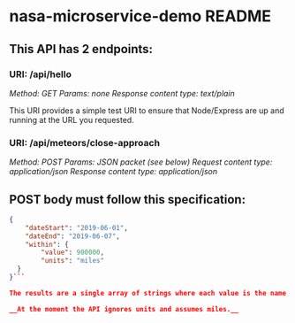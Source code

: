 # nasa-microservice-demo README

## This API has 2 endpoints:

### URI: /api/hello
_Method: GET_
_Params: none_
_Response content type: text/plain_

This URI provides a simple test URI to ensure that Node/Express are up and running at the URL you requested.

### URI: /api/meteors/close-approach
_Method: POST_
_Params: JSON packet (see below)_
_Request content type: application/json_
_Response content type: application/json_

## POST body must follow this specification:
```JSON
{
	"dateStart": "2019-06-01",
	"dateEnd": "2019-06-07",
	"within": {
		"value": 900000,
		"units": "miles"
  }
}```

The results are a single array of strings where each value is the name of an object passing earth within `{within.value}` distance of Earth between the dates `{dateStart}` and `{dateEnd}`.

__At the moment the API ignores units and assumes miles.__
